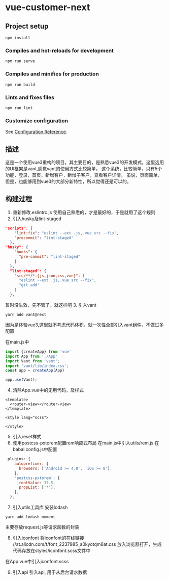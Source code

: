 # vue-customer-next

## Project setup
```
npm install
```

### Compiles and hot-reloads for development
```
npm run serve
```

### Compiles and minifies for production
```
npm run build
```

### Lints and fixes files
```
npm run lint
```

### Customize configuration
See [Configuration Reference](https://cli.vuejs.org/config/).

## 描述
这是一个使用vue3重构的项目，其主要目的，是熟悉vue3的开发模式，这里选用的UI框架是vant,感觉vant的使用方式比较简单。
这个系统，比较简单，只有5个功能，登录，首页，新增客户，新增子客户，查看客户详情。
虽说，页面简单，但是，也能够用到vue3的大部分新特性，所以觉得还是可以的。

## 构建过程
1. 重新修改.eslintrc.js
使用自己熟悉的，才是最好的，于是就用了这个规则
2. 引入husky及lint-staged
```json
"scripts": {
    "lint:fix": "eslint --ext .js,.vue src --fix",
    "precommit": "lint-staged"
  },
"husky": {
    "hooks": {
      "pre-commit": "lint-staged"
    }
  },
  "lint-staged": {
    "src/**/*.{js,json,css,vue}": [
      "eslint --ext .js,.vue src --fix",
      "git add"
    ]
  },
```
暂时没生效，先不管了，就这样吧
3. 引入vant
```
yarn add vant@next
```
因为是体验vue3,这里就不考虑代码体积，就一次性全部引入vant组件，不做过多配置

在main.js中
```js
import {createApp} from 'vue'
import App from './App'
import Vant from 'vant';
import 'vant/lib/index.css';
const app = createApp(App)

app.use(Vant);
```
4. 清除App.vue中的无用代码，及样式
```vue
<template>
  <router-view></router-view>
</template>

<style lang="scss">

</style>
```
5. 引入reset样式
6. 使用postcss-pxtorem配置rem响应式布局
在main.js中引入utils/rem.js
在babal.config.js中配置
```js
 plugins: {
    autoprefixer: {
      browsers: ['Android >= 4.0', 'iOS >= 8'],
    },
    'postcss-pxtorem': {
      rootValue: 37.5,
      propList: ['*'],
    },
  },
```
7. 引入utils工具库
安装lodash
```
yarn add lodash moment
```
主要存放request.js等请求函数的封装

8. 引入iconfont
将iconfont的在线链接 //at.alicdn.com/t/font_2237985_a0kyotqm6at.css 放入浏览器打开，生成代码存放在styles/iconfont.scss文件中

在App.vue中引入iconfont.scss

9. 引入api
引入api, 用于从后台请求数据


